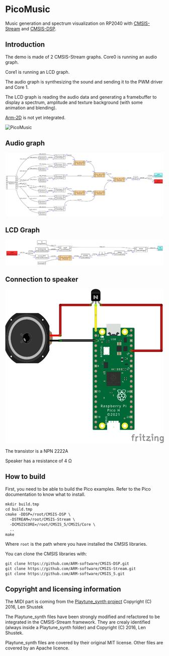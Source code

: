 # PicoMusic
Music generation and spectrum visualization on RP2040 with [CMSIS-Stream](https://github.com/ARM-software/CMSIS-Stream) and [CMSIS-DSP](https://github.com/ARM-software/CMSIS-DSP).

## Introduction

The demo is made of 2 CMSIS-Stream graphs. Core0 is running an audio graph.

Core1 is running an LCD graph.

The audio graph is synthesizing the sound and sending it to the PWM driver and Core 1.

The LCD graph is reading the audio data and generating a framebuffer to display a spectrum, amplitude and texture background (with some animation and blending).

[Arm-2D](https://github.com/ARM-software/Arm-2D) is not yet integrated.

![PicoMusic](Documentation/PicoMusic.png)



## Audio graph

![audio_graph](Pictures/audio_graph.svg)

## LCD Graph

![lcd_graph](Pictures/lcd_graph.svg)

## Connection to speaker

![PicoAmp_bb](Documentation/PicoAmp_bb.png)

The transistor is a NPN 2222A

Speaker has a resistance of 4 Ω

## How to build

First, you need to be able to build the Pico examples. Refer to the Pico documentation to know what to install.

```shell
mkdir build.tmp
cd build.tmp
cmake -DDSP=/root/CMSIS-DSP \
  -DSTREAM=/root/CMSIS-Stream \
  -DCMSISCORE=/root/CMSIS_5/CMSIS/Core \
  ..
make
```

Where `root` is the path where you have installed the CMSIS libraries.

You can clone the CMSIS libraries with:

```shell
git clone https://github.com/ARM-software/CMSIS-DSP.git
git clone https://github.com/ARM-software/CMSIS-Stream.git
git clone https://github.com/ARM-software/CMSIS_5.git
```



## Copyright and licensing information

The MIDI part is coming from the [Playtune_synth 
   project](https://github.com/LenShustek/Playtune_synth) Copyright (C) 2016, Len Shustek

The Playtune_synth files have been strongly modified and refactored to be integrated in the CMSIS-Stream framework. They are crealy identified (always inside a Playtune_synth folder) and Copyright (C) 2016, Len Shustek.

Playtune_synth files are covered by their original MIT license. Other files are covered by an Apache licence.

